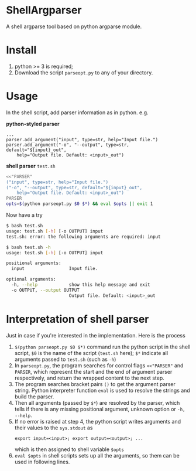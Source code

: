 # ShellArgparser
A shell argparse tool based on python argparse module.

# Install

1. python >= 3 is required;
2. Download the script `parseopt.py` to any of your directory.

# Usage

In the shell script, add parser information as in python. e.g.

**python-styled parser**

```python3
...
parser.add_argument("input", type=str, help="Input file.")
parser.add_argument("-o", "--output", type=str, default="${input}_out", 
    help="Output file. Default: <input>_out")
```
**shell parser** `test.sh`
```bash
<<"PARSER"
("input", type=str, help="Input file.")
("-o", "--output", type=str, default="${input}_out",
    help="Output file. Default: <input>_out")
PARSER
opts=$(python parseopt.py $0 $*) && eval $opts || exit 1
```

Now have a try

```bash
$ bash test.sh
usage: test.sh [-h] [-o OUTPUT] input
test.sh: error: the following arguments are required: input

$ bash test.sh -h
usage: test.sh [-h] [-o OUTPUT] input

positional arguments:
  input                 Input file.

optional arguments:
  -h, --help            show this help message and exit
  -o OUTPUT, --output OUTPUT
                        Output file. Default: <input>_out
```

# Interpretation of shell parser

Just in case if you're interested in the implementation. Here is the process

1. `$(python parseopt.py $0 $*)` command run the python script in the shell script, `$0` is the name of the script (`test.sh` here); `$*` indicate all arguments passed to `test.sh` (such as `-h`)
2. In `parseopt.py`, the program searches for control flags `<<"PARSER"` and `PARSER`, which represent the start and the end of argument parser respectively, and return the wrapped content to the next step.
3. The program searches bracket pairs `()` to get the argument parser string. Python interpreter function `eval` is used to resolve the strings and build the parser.
4. Then all arguments (passed by `$*`) are resolved by the parser, which tells if there is any missing positional argument, unknown option or `-h, --help`.
5. If no error is raised at step 4, the python script writes arguments and their values to the `sys.stdout` as
    ```
    export input=<input>; export output=<output>; ...
    ```
    which is then assigned to shell variable `$opts`
6. `eval $opts` in shell scripts sets up all the arguments, so them can be used in following lines.